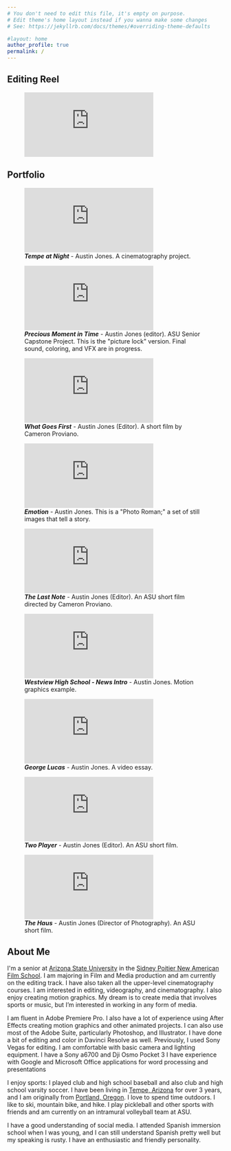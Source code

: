 ```yaml
---
# You don't need to edit this file, it's empty on purpose.
# Edit theme's home layout instead if you wanna make some changes
# See: https://jekyllrb.com/docs/themes/#overriding-theme-defaults

#layout: home
author_profile: true
permalink: /
---
```


<!--------------------------------------------------------------------->

<div id='reel'></div>

## Editing Reel

<figure class="full">
    <iframe src="https://www.youtube.com/embed/0HXE_xAUFp4?si=LD8vI1MLk4kzb_-R" frameborder="0" autoplay allowfullscreen></iframe>
</figure>

<!--------------------------------------------------------------------->

<div id='portfolio'></div>

## Portfolio

<figure class="full">
    <iframe src="https://www.youtube.com/embed/a7VY1vK_BAw?si=VHeCECBpM9hw8Tsd" frameborder="0" allowfullscreen></iframe> 
    <figcaption><strong><em>Tempe at Night</em></strong> - Austin Jones. A cinematography project.</figcaption>
</figure>

<figure class="full">
    <iframe src="https://www.youtube.com/embed/uRvjAc09bns?si=VOYOwxBhMLJgQZvZ" frameborder="0" allowfullscreen></iframe> 
    <figcaption><strong><em>Precious Moment in Time</em></strong> - Austin Jones (editor). ASU Senior Capstone Project. This is the "picture lock" version. Final sound, coloring, and VFX are in progress.</figcaption>
</figure>

<figure class="full">
    <iframe src="https://www.youtube.com/embed/2W5fTNkLob8?si=SVHvgPIAQADVGXwi" frameborder="0" allowfullscreen></iframe> 
    <figcaption><strong><em>What Goes First</em></strong> - Austin Jones (Editor). A short film by Cameron Proviano.</figcaption>
</figure>

<figure class="full">
    <iframe src="https://www.youtube.com/embed/NmmBaudqROw?si=FCyE6Mc8dARTqb4A" frameborder="0" allowfullscreen></iframe> 
    <figcaption><strong><em>Emotion</em></strong> - Austin Jones. This is a "Photo Roman;" a set of still images that tell a story.</figcaption>
</figure>

<figure class="full">
    <iframe src="https://www.youtube.com/embed/OgMaYF8uDAw?si=LqaSYC-MzkCxOlVb" frameborder="0" allowfullscreen></iframe> 
    <figcaption><strong><em>The Last Note</em></strong> - Austin Jones (Editor). An ASU short film directed by Cameron Proviano.</figcaption>
</figure>

<figure class="full">
    <iframe src="https://www.youtube.com/embed/_dLmLe9yIL0?si=DXtJ51onHlYe7hKq" frameborder="0" allowfullscreen></iframe> 
    <figcaption><strong><em>Westview High School - News Intro</em></strong> - Austin Jones. Motion graphics example.</figcaption>
</figure>

<figure class="full">
    <iframe src="https://www.youtube.com/embed/qOYUiSc10O0?si=GjrX0bDx3kO-zFUZ" frameborder="0" allowfullscreen></iframe> 
    <figcaption><strong><em>George Lucas</em></strong> - Austin Jones. A video essay.</figcaption>
</figure>

<figure class="full">
    <iframe src="https://www.youtube.com/embed/KxrMX1ZiB0k?si=8t1WZxXzgLllATSQ" frameborder="0" allowfullscreen></iframe> 
    <figcaption><strong><em>Two Player</em></strong> - Austin Jones (Editor). An ASU short film.</figcaption>
</figure>

<figure class="full">
    <iframe src="https://www.youtube.com/embed/TX6oW3D5b9c?si=WzlYYejvpZCVoGvj" frameborder="0" allowfullscreen></iframe> 
    <figcaption><strong><em>The Haus</em></strong> - Austin Jones (Director of Photography). An ASU short film.</figcaption>
</figure>

<!--------------------------------------------------------------------->

<div id='about'></div>

## About Me

I'm a senior at [Arizona State University](asu.edu) in the [Sidney Poitier New American Film School](https://film.asu.edu/). I am majoring in Film and Media production and am currently on the editing track. I have also taken all the upper-level cinematography courses. I am interested in editing, videography, and cinematography. I also enjoy creating motion graphics. My dream is to create media that involves sports or music, but I’m interested in working in any form of media.

I am fluent in Adobe Premiere Pro. I also have a lot of experience using After Effects creating motion graphics and other animated projects. I can also use most of the Adobe Suite, particularly Photoshop, and Illustrator. I have done a bit of editing and color in Davinci Resolve as well. Previously, I used Sony Vegas for editing. I am comfortable with basic camera and lighting equipment. I have a Sony a6700 and Dji Osmo Pocket 3 I have experience with Google and Microsoft Office applications for word processing and presentations

I enjoy sports: I played club and high school baseball and also club and high school varsity soccer. I have been living in [Tempe, Arizona](https://en.wikipedia.org/wiki/Tempe,_Arizona) for over 3 years, and I am originally from [Portland, Oregon](https://en.wikipedia.org/wiki/Portland,_Oregon). I love to spend time outdoors. I like to ski, mountain bike, and hike. I play pickleball and other sports with friends and am currently on an intramural volleyball team at ASU.

I have a good understanding of social media. I attended Spanish immersion school when I was young, and I can still understand Spanish pretty well but my speaking is rusty. I have an enthusiastic and friendly personality.
